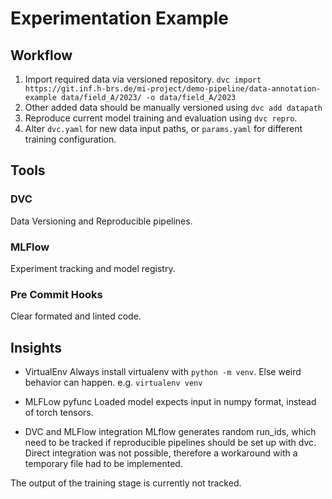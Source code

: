# Experimentation Example

## Workflow

1. Import required data via versioned repository.
`dvc import https://git.inf.h-brs.de/mi-project/demo-pipeline/data-annotation-example data/field_A/2023/ -o data/field_A/2023`
2. Other added data should be manually versioned using `dvc add datapath`
3. Reproduce current model training and evaluation using `dvc repro`.
4. Alter `dvc.yaml` for new data input paths, or `params.yaml` for different training configuration.

## Tools

### DVC

Data Versioning and Reproducible pipelines.

### MLFlow

Experiment tracking and model registry.

### Pre Commit Hooks

Clear formated and linted code.

## Insights

- VirtualEnv
Always install virtualenv with `python -m venv`.
Else weird behavior can happen. e.g. `virtualenv venv`

- MLFLow pyfunc
Loaded model expects input in numpy format, instead of torch tensors.

- DVC and MLFlow integration
MLflow generates random run_ids, which need to be tracked if reproducible pipelines should be set up with dvc.
Direct integration was not possible, therefore a workaround with a temporary file had to be implemented.

The output of the training stage is currently not tracked.
